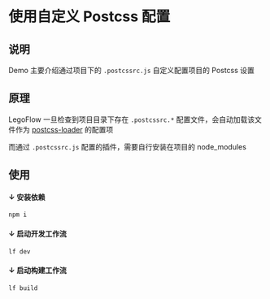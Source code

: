 # 使用自定义 Postcss 配置

## 说明

Demo 主要介绍通过项目下的 `.postcssrc.js` 自定义配置项目的 Postcss 设置

## 原理

LegoFlow 一旦检查到项目目录下存在 `.postcssrc.*` 配置文件，会自动加载该文件作为 [postcss-loader](https://github.com/postcss/postcss-loader) 的配置项

而通过 `.postcssrc.js` 配置的插件，需要自行安装在项目的 node_modules

## 使用

#### ↓ 安装依赖

```shell
npm i
```

#### ↓ 启动开发工作流

```shell
lf dev
```

#### ↓ 启动构建工作流

```shell
lf build
```
